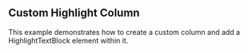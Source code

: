 ## Custom Highlight Column
This example demonstrates how to create a custom column and add a HighlightTextBlock element within it.

[//]: <KeyWords: highlight, column, custom, textblock>